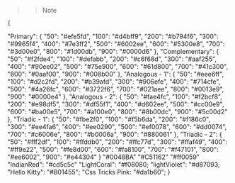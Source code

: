 >> Note

    {
  "Primary": {
    "50": "#efe5fd",
    "100": "#d4bff9",
    "200": "#b794f6",
    "300": "#9965f4",
    "400": "#7e3ff2",
    "500": "#6002ee",
    "600": "#5300e8",
    "700": "#3d00e0",
    "800": "#1d00db",
    "900": "#0000d6"
  },
  "Complementary": {
    "50": "#f2fde4",
    "100": "#defabb",
    "200": "#c6f68d",
    "300": "#aaf255",
    "400": "#90ee02",
    "500": "#75e900",
    "600": "#61d800",
    "700": "#41c300",
    "800": "#0aaf00",
    "900": "#008b00"
  },
  "Analogous - 1": {
    "50": "#eee6ff",
    "100": "#d2c2fd",
    "200": "#b39afd",
    "300": "#906efe",
    "400": "#714cfe",
    "500": "#4a26fc",
    "600": "#3722f6",
    "700": "#021aee",
    "800": "#0013e9",
    "900": "#0000e4"
  },
  "Analogous - 2": {
    "50": "#fae4fc",
    "100": "#f2bcf8",
    "200": "#e98df5",
    "300": "#df55f1",
    "400": "#d602ee",
    "500": "#cc00e9",
    "600": "#ba00e5",
    "700": "#a100e0",
    "800": "#8b00dc",
    "900": "#5c00d2"
  },
  "Triadic - 1": {
    "50": "#fbe2f0",
    "100": "#f5b6da",
    "200": "#f186c0",
    "300": "#ee4fa6",
    "400": "#ee0290",
    "500": "#ef0078",
    "600": "#dd0074",
    "700": "#c6006e",
    "800": "#b0006a",
    "900": "#880061"
  },
  "Triadic - 2": {
    "50": "#fff2df",
    "100": "#ffddb0",
    "200": "#ffc77d",
    "300": "#ffaf49",
    "400": "#ff9e22",
    "500": "#fe8d00",
    "600": "#fa8100",
    "700": "#f47101",
    "800": "#ee6002",
    "900": "#e44304"
  }
  "#0048BA"
  "#C51162"
  "#ff0059"
  "IndianRed": "#cd5c5c"
  "LightCoral": "#f08080;
  "lightViolet": "#d87093;
  "Hello Kitty": "#B01455";
  "Css Tricks Pink: "#da1b60";
}   
